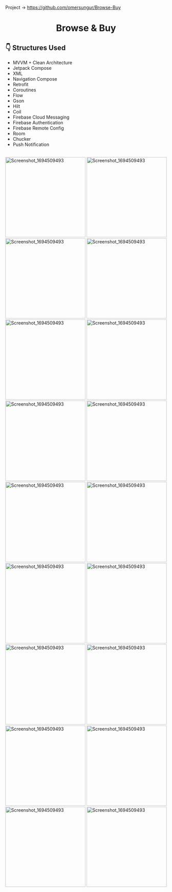 Project -> https://github.com/omersungur/Browse-Buy

# <p align="center"> Browse & Buy </p>  

## :point_down: Structures Used
- MVVM + Clean Architecture
- Jetpack Compose
- XML
- Navigation Compose
- Retrofit
- Coroutines
- Flow
- Gson
- Hilt
- Coil
- Firebase Cloud Messaging
- Firebase Authentication
- Firebase Remote Config
- Room
- Chucker
- Push Notification
<br>

<img src="https://github.com/hakanozer/tukcell_kotlin_2024/assets/70448538/e7dc59b2-b4ac-4c4a-bcf0-748325e49560" alt="Screenshot_1694509493" width="250" height="auto">
<img src="https://github.com/hakanozer/tukcell_kotlin_2024/assets/70448538/0e385f40-c5ac-49d3-8c3c-f95ad234fa2a" alt="Screenshot_1694509493" width="250" height="auto">
<img src="https://github.com/hakanozer/tukcell_kotlin_2024/assets/70448538/c584169e-3200-42c6-ac30-810cf9438bbb" alt="Screenshot_1694509493" width="250" height="auto">
<img src="https://github.com/hakanozer/tukcell_kotlin_2024/assets/70448538/6a0f35e6-8323-480a-b70c-3b022eb16183" alt="Screenshot_1694509493" width="250" height="auto">
<img src="https://github.com/hakanozer/tukcell_kotlin_2024/assets/70448538/2f28e634-6116-426a-b493-966bcf424d8e" alt="Screenshot_1694509493" width="250" height="auto">
<img src="https://github.com/hakanozer/tukcell_kotlin_2024/assets/70448538/d32ca928-7c44-4bef-b33e-a16a6041320e" alt="Screenshot_1694509493" width="250" height="auto">
<img src="https://github.com/hakanozer/tukcell_kotlin_2024/assets/70448538/6b343806-8fe1-43e6-980f-8d8c67c80996" alt="Screenshot_1694509493" width="250" height="auto">
<img src="https://github.com/hakanozer/tukcell_kotlin_2024/assets/70448538/22a4e03d-4a2d-4a26-8da3-cb1b229a035a" alt="Screenshot_1694509493" width="250" height="auto">
<img src="https://github.com/hakanozer/tukcell_kotlin_2024/assets/70448538/ce45ee66-f2b3-477b-b7d6-d102790543f3" alt="Screenshot_1694509493" width="250" height="auto">
<img src="https://github.com/hakanozer/tukcell_kotlin_2024/assets/70448538/27f736b2-ece6-48f4-8e59-8e5d334ad4ac" alt="Screenshot_1694509493" width="250" height="auto">
<img src="https://github.com/hakanozer/tukcell_kotlin_2024/assets/70448538/608691e9-ab45-4c17-8a52-c71c6e285f1c" alt="Screenshot_1694509493" width="250" height="auto">
<img src="https://github.com/hakanozer/tukcell_kotlin_2024/assets/70448538/f2c27c79-8f55-406a-83ce-dbf855922927" alt="Screenshot_1694509493" width="250" height="auto">
<img src="https://github.com/hakanozer/tukcell_kotlin_2024/assets/70448538/95e21b78-63fc-47e4-9ffe-3cda841fe965" alt="Screenshot_1694509493" width="250" height="auto">
<img src="https://github.com/hakanozer/tukcell_kotlin_2024/assets/70448538/f296d153-dbee-46da-b460-29d38dd11020" alt="Screenshot_1694509493" width="250" height="auto">
<img src="https://github.com/hakanozer/tukcell_kotlin_2024/assets/70448538/9ad0a874-2066-4fdb-85a3-82f7edfb953d" alt="Screenshot_1694509493" width="250" height="auto">
<img src="https://github.com/hakanozer/tukcell_kotlin_2024/assets/70448538/b543fa7b-13b9-411f-86ad-bbf14273a6e6" alt="Screenshot_1694509493" width="250" height="auto">
<img src="https://github.com/hakanozer/tukcell_kotlin_2024/assets/70448538/c0136c2b-5d2c-4743-a81c-c9915f3f7789" alt="Screenshot_1694509493" width="250" height="auto">
<img src="https://github.com/hakanozer/tukcell_kotlin_2024/assets/70448538/acd01de8-beb7-4c2a-a000-225c196f6cfd" alt="Screenshot_1694509493" width="250" height="auto">
